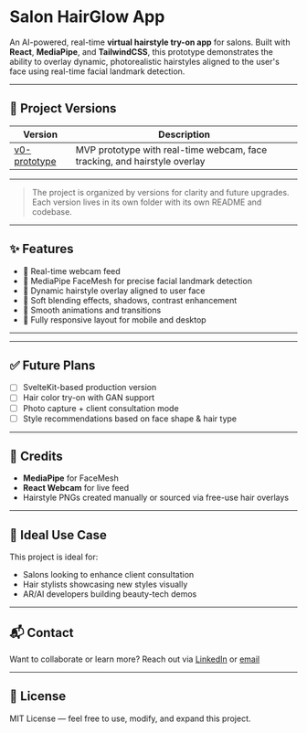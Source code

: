 # Salon HairGlow App

An AI-powered, real-time **virtual hairstyle try-on app** for salons. Built with **React**, **MediaPipe**, and **TailwindCSS**, this prototype demonstrates the ability to overlay dynamic, photorealistic hairstyles aligned to the user's face using real-time facial landmark detection.


---


## 📁 Project Versions

| Version | Description                                |
|---------|--------------------------------------------|
| [v0-prototype](./v0-prototype) | MVP prototype with real-time webcam, face tracking, and hairstyle overlay |

---

> The project is organized by versions for clarity and future upgrades. Each version lives in its own folder with its own README and codebase.


---

## ✨ Features

* 🎥 Real-time webcam feed
* 🧠 MediaPipe FaceMesh for precise facial landmark detection
* 🎨 Dynamic hairstyle overlay aligned to user face
* 🌟 Soft blending effects, shadows, contrast enhancement
* 🔁 Smooth animations and transitions
* 📱 Fully responsive layout for mobile and desktop

---


---

## ✅ Future Plans

* [ ] SvelteKit-based production version
* [ ] Hair color try-on with GAN support
* [ ] Photo capture + client consultation mode
* [ ] Style recommendations based on face shape & hair type

---

## 📌 Credits

* **MediaPipe** for FaceMesh
* **React Webcam** for live feed
* Hairstyle PNGs created manually or sourced via free-use hair overlays

---

## 💼 Ideal Use Case

This project is ideal for:

* Salons looking to enhance client consultation
* Hair stylists showcasing new styles visually
* AR/AI developers building beauty-tech demos

---

## 📬 Contact

Want to collaborate or learn more?
Reach out via [LinkedIn](https://www.linkedin.com/in/revati-khopkar-6449261b/) or [email](mailto:logically.team@gmail.com)

---

## 📘 License

MIT License — feel free to use, modify, and expand this project.
